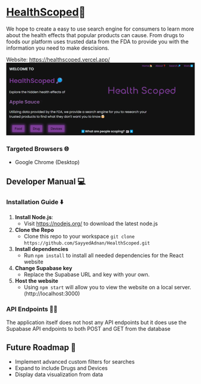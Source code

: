 # [HealthScoped](https://healthscoped.vercel.app/)🔎

We hope to create a easy to use search engine for consumers to learn more about the health effects that popular products can cause. From drugs to foods our platform uses trusted data from the FDA to provide you with the information you need to make descisions.

Website: https://healthscoped.vercel.app/
![Screenshot](screenshot.png)
### Targeted Browsers 🌐
- Google Chrome (Desktop) 

## Developer Manual 💻
### Installation Guide ⬇️
1. **Install Node.js**:
   - Visit https://nodejs.org/ to download the latest node.js
2. **Clone the Repo**
    - Clone this repo to your workspace `git clone https://github.com/SayyedAdnan/HealthScoped.git`
3. **Install dependencies**
    - Run `npm install` to install all needed dependencies for the React website
4. **Change Supabase key**
    - Replace the Supabase URL and key with your own.
6. **Host the website**
    - Using `npm start` will allow you to view the website on a local server. (http://localhost:3000)
### API Endpoints 🧑‍💻
The application itself does not host any API endpoints but it does use the Supabase API endpoints to both POST and GET from the database
## Future Roadmap 🚧
- Implement advanced custom filters for searches
- Expand to include Drugs and Devices
- Display data visualization from data
